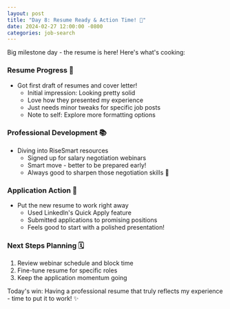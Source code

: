 ```yaml
---
layout: post
title: "Day 8: Resume Ready & Action Time! 📝"
date: 2024-02-27 12:00:00 -0800
categories: job-search
---
```


Big milestone day - the resume is here! Here's what's cooking:

### Resume Progress 📄
* Got first draft of resumes and cover letter!
  * Initial impression: Looking pretty solid
  * Love how they presented my experience
  * Just needs minor tweaks for specific job posts
  * Note to self: Explore more formatting options

### Professional Development 📚
* Diving into RiseSmart resources
  * Signed up for salary negotiation webinars
  * Smart move - better to be prepared early!
  * Always good to sharpen those negotiation skills 💪

### Application Action 🎯
* Put the new resume to work right away
  * Used LinkedIn's Quick Apply feature
  * Submitted applications to promising positions
  * Feels good to start with a polished presentation!

### Next Steps Planning 🗓️
1. Review webinar schedule and block time
2. Fine-tune resume for specific roles
3. Keep the application momentum going

Today's win: Having a professional resume that truly reflects my experience - time to put it to work! ✨
